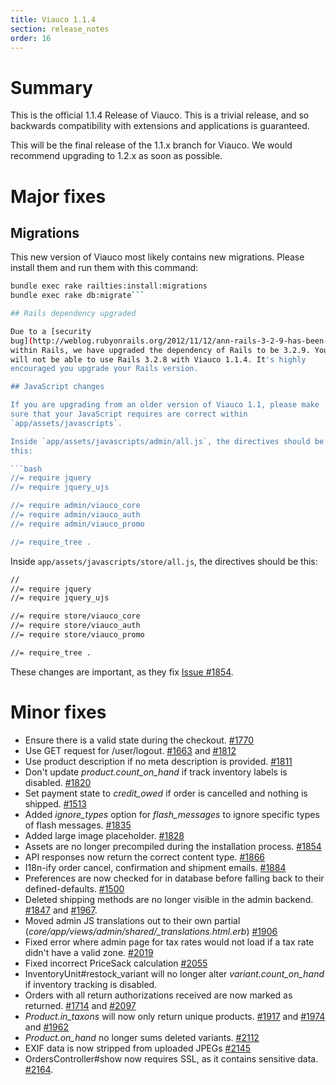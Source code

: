```yaml
---
title: Viauco 1.1.4
section: release_notes
order: 16
---
```


# Summary

This is the official 1.1.4 Release of Viauco. This is a trivial release,
and so backwards compatibility with extensions and applications is
guaranteed.

This will be the final release of the 1.1.x branch for Viauco. We would
recommend upgrading to 1.2.x as soon as possible.

# Major fixes

## Migrations

This new version of Viauco most likely contains new migrations. Please
install them and run them with this command:

````bash
bundle exec rake railties:install:migrations
bundle exec rake db:migrate```

## Rails dependency upgraded

Due to a [security
bug](http://weblog.rubyonrails.org/2012/11/12/ann-rails-3-2-9-has-been-released/)
within Rails, we have upgraded the dependency of Rails to be 3.2.9. You
will not be able to use Rails 3.2.8 with Viauco 1.1.4. It's highly
encouraged you upgrade your Rails version.

## JavaScript changes

If you are upgrading from an older version of Viauco 1.1, please make
sure that your JavaScript requires are correct within
`app/assets/javascripts`.

Inside `app/assets/javascripts/admin/all.js`, the directives should be
this:

```bash
//= require jquery
//= require jquery_ujs

//= require admin/viauco_core
//= require admin/viauco_auth
//= require admin/viauco_promo

//= require_tree .
````

Inside `app/assets/javascripts/store/all.js`, the directives should be
this:

```bash
//
//= require jquery
//= require jquery_ujs

//= require store/viauco_core
//= require store/viauco_auth
//= require store/viauco_promo

//= require_tree .
```

These changes are important, as they fix [Issue
#1854](https://github.com/viauco/viauco/issues/1854).

# Minor fixes

- Ensure there is a valid state during the checkout.
  [#1770](https://github.com/viauco/viauco/issues/1770)
- Use GET request for /user/logout.
  [#1663](https://github.com/viauco/viauco/issues/1663) and
  [#1812](https://github.com/viauco/viauco/issues/1812)
- Use product description if no meta description is provided.
  [#1811](https://github.com/viauco/viauco/issues/1811)
- Don't update _product.count_on_hand_ if track inventory labels is
  disabled. [#1820](https://github.com/viauco/viauco/issues/1820)
- Set payment state to _credit_owed_ if order is cancelled and
  nothing is shipped.
  [#1513](https://github.com/viauco/viauco/issues/1513)
- Added _ignore_types_ option for _flash_messages_ to ignore
  specific types of flash messages.
  [#1835](https://github.com/viauco/viauco/issues/1835)
- Added large image placeholder.
  [#1828](https://github.com/viauco/viauco/issues/1828)
- Assets are no longer precompiled during the installation process.
  [#1854](https://github.com/viauco/viauco/issues/1854)
- API responses now return the correct content type.
  [#1866](https://github.com/viauco/viauco/issues/1866)
- I18n-ify order cancel, confirmation and shipment emails.
  [#1884](https://github.com/viauco/viauco/issues/1884)
- Preferences are now checked for in database before falling back to
  their defined-defaults.
  [#1500](https://github.com/viauco/viauco/issues/1500)
- Deleted shipping methods are no longer visible in the admin backend.
  [#1847](https://github.com/viauco/viauco/issues/1847) and
  [#1967](https://github.com/viauco/viauco/issues/1967).
- Moved admin JS translations out to their own partial
  (_core/app/views/admin/shared/\_translations.html.erb_)
  [#1906](https://github.com/viauco/viauco/issues/1906)
- Fixed error where admin page for tax rates would not load if a tax
  rate didn't have a valid zone.
  [#2019](https://github.com/viauco/viauco/issues/2019)
- Fixed incorrect PriceSack calculation
  [#2055](https://github.com/viauco/viauco/issues/2055)
- InventoryUnit#restock_variant will no longer alter
  _variant.count_on_hand_ if inventory tracking is disabled.
- Orders with all return authorizations received are now marked as
  returned. [#1714](https://github.com/viauco/viauco/issues/1714) and
  [#2097](https://github.com/viauco/viauco/issues/2097)
- _Product.in_taxons_ will now only return unique products.
  [#1917](https://github.com/viauco/viauco/issues/1917) and
  [#1974](https://github.com/viauco/viauco/issues/1974) and
  [#1962](https://github.com/viauco/viauco/issues/1962)
- _Product.on_hand_ no longer sums deleted variants.
  [#2112](https://github.com/viauco/viauco/issues/2112)
- EXIF data is now stripped from uploaded JPEGs
  [#2145](https://github.com/viauco/viauco/issues/2145)
- OrdersController#show now requires SSL, as it contains sensitive
  data. [#2164](https://github.com/viauco/viauco/issues/2164).

